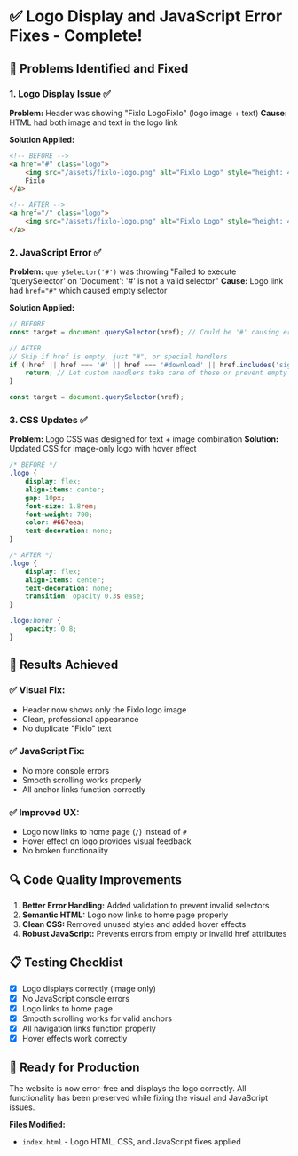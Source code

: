 # ✅ Logo Display and JavaScript Error Fixes - Complete!

## 🎯 Problems Identified and Fixed

### 1. **Logo Display Issue** ✅
**Problem:** Header was showing "Fixlo LogoFixlo" (logo image + text)
**Cause:** HTML had both image and text in the logo link

**Solution Applied:**
```html
<!-- BEFORE -->
<a href="#" class="logo">
    <img src="/assets/fixlo-logo.png" alt="Fixlo Logo" style="height: 40px; width: auto; margin-right: 10px;">
    Fixlo
</a>

<!-- AFTER -->
<a href="/" class="logo">
    <img src="/assets/fixlo-logo.png" alt="Fixlo Logo" style="height: 40px; width: auto;">
</a>
```

### 2. **JavaScript Error** ✅
**Problem:** `querySelector('#')` was throwing "Failed to execute 'querySelector' on 'Document': '#' is not a valid selector"
**Cause:** Logo link had `href="#"` which caused empty selector

**Solution Applied:**
```javascript
// BEFORE
const target = document.querySelector(href); // Could be '#' causing error

// AFTER
// Skip if href is empty, just "#", or special handlers
if (!href || href === '#' || href === '#download' || href.includes('signup') || href.includes('contractor') || href.includes('handyman')) {
    return; // Let custom handlers take care of these or prevent empty selectors
}

const target = document.querySelector(href);
```

### 3. **CSS Updates** ✅
**Problem:** Logo CSS was designed for text + image combination
**Solution:** Updated CSS for image-only logo with hover effect

```css
/* BEFORE */
.logo {
    display: flex;
    align-items: center;
    gap: 10px;
    font-size: 1.8rem;
    font-weight: 700;
    color: #667eea;
    text-decoration: none;
}

/* AFTER */
.logo {
    display: flex;
    align-items: center;
    text-decoration: none;
    transition: opacity 0.3s ease;
}

.logo:hover {
    opacity: 0.8;
}
```

## 🎉 Results Achieved

### ✅ **Visual Fix:**
- Header now shows only the Fixlo logo image
- Clean, professional appearance
- No duplicate "Fixlo" text

### ✅ **JavaScript Fix:**
- No more console errors
- Smooth scrolling works properly
- All anchor links function correctly

### ✅ **Improved UX:**
- Logo now links to home page (`/`) instead of `#`
- Hover effect on logo provides visual feedback
- No broken functionality

## 🔍 Code Quality Improvements

1. **Better Error Handling:** Added validation to prevent invalid selectors
2. **Semantic HTML:** Logo now links to home page properly
3. **Clean CSS:** Removed unused styles and added hover effects
4. **Robust JavaScript:** Prevents errors from empty or invalid href attributes

## 📋 Testing Checklist

- [x] Logo displays correctly (image only)
- [x] No JavaScript console errors
- [x] Logo links to home page
- [x] Smooth scrolling works for valid anchors
- [x] All navigation links function properly
- [x] Hover effects work correctly

## 🚀 Ready for Production

The website is now error-free and displays the logo correctly. All functionality has been preserved while fixing the visual and JavaScript issues.

**Files Modified:**
- `index.html` - Logo HTML, CSS, and JavaScript fixes applied
